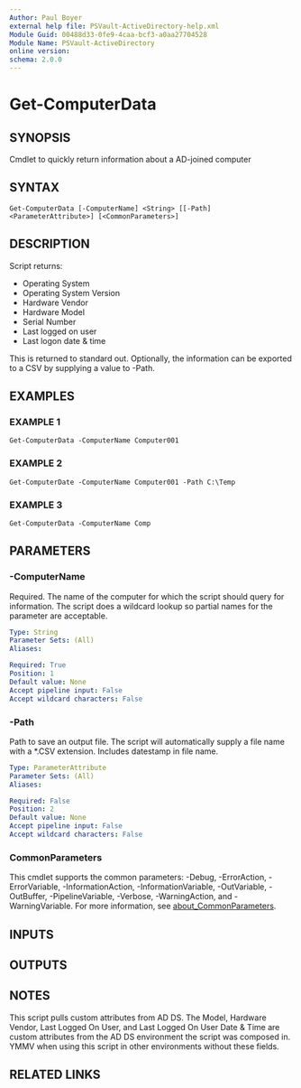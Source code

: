 ```yaml
---
Author: Paul Boyer
external help file: PSVault-ActiveDirectory-help.xml
Module Guid: 00488d33-0fe9-4caa-bcf3-a0aa27704528
Module Name: PSVault-ActiveDirectory
online version:
schema: 2.0.0
---
```


# Get-ComputerData

## SYNOPSIS
Cmdlet to quickly return information about a AD-joined computer

## SYNTAX

```
Get-ComputerData [-ComputerName] <String> [[-Path] <ParameterAttribute>] [<CommonParameters>]
```

## DESCRIPTION
Script returns:
- Operating System
- Operating System Version
- Hardware Vendor
- Hardware Model
- Serial Number
- Last logged on user
- Last logon date & time

This is returned to standard out.
Optionally, the information can be exported to a CSV by supplying a value to -Path.

## EXAMPLES

### EXAMPLE 1
```
Get-ComputerData -ComputerName Computer001
```

### EXAMPLE 2
```
Get-ComputerDate -ComputerName Computer001 -Path C:\Temp
```

### EXAMPLE 3
```
Get-ComputerData -ComputerName Comp
```

## PARAMETERS

### -ComputerName
Required.
The name of the computer for which the script should query for information.
The script does a wildcard lookup so partial names for the parameter are acceptable.

```yaml
Type: String
Parameter Sets: (All)
Aliases:

Required: True
Position: 1
Default value: None
Accept pipeline input: False
Accept wildcard characters: False
```

### -Path
Path to save an output file.
The script will automatically supply a file name with a *.CSV extension.
Includes datestamp in file name.

```yaml
Type: ParameterAttribute
Parameter Sets: (All)
Aliases:

Required: False
Position: 2
Default value: None
Accept pipeline input: False
Accept wildcard characters: False
```

### CommonParameters
This cmdlet supports the common parameters: -Debug, -ErrorAction, -ErrorVariable, -InformationAction, -InformationVariable, -OutVariable, -OutBuffer, -PipelineVariable, -Verbose, -WarningAction, and -WarningVariable. For more information, see [about_CommonParameters](http://go.microsoft.com/fwlink/?LinkID=113216).

## INPUTS

## OUTPUTS

## NOTES
This script pulls custom attributes from AD DS.
The Model, Hardware Vendor, Last Logged On User, and Last Logged On User Date & Time are custom attributes from the AD DS environment the script was composed in.
YMMV when using this script in other environments without these fields.

## RELATED LINKS
